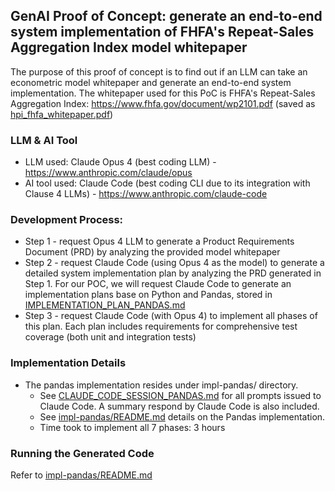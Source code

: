 ## GenAI Proof of Concept: generate an end-to-end system implementation of FHFA's Repeat-Sales Aggregation Index model whitepaper

The purpose of this proof of concept is to find out if an LLM can take an econometric model whitepaper and generate an end-to-end system implementation. The whitepaper used for this PoC is FHFA's Repeat-Sales Aggregation Index: https://www.fhfa.gov/document/wp2101.pdf (saved as [hpi_fhfa_whitepaper.pdf](hpi_fhfa_whitepaper.pdf))

### LLM & AI Tool
* LLM used: Claude Opus 4 (best coding LLM) - https://www.anthropic.com/claude/opus
* AI tool used: Claude Code (best coding CLI due to its integration with Clause 4 LLMs) - https://www.anthropic.com/claude-code

### Development Process: 
* Step 1 - request Opus 4 LLM to generate a Product Requirements Document (PRD) by analyzing the provided model whitepaper
* Step 2 - request Claude Code (using Opus 4 as the model) to generate a detailed system implementation plan by analyzing the PRD generated in Step 1. For our POC, we will request Claude Code to generate an implementation plans base on Python and Pandas, stored in [IMPLEMENTATION_PLAN_PANDAS.md](IMPLEMENTATION_PLAN_PANDAS.md)
* Step 3 - request Claude Code (with Opus 4) to implement all phases of this plan. Each plan includes requirements for comprehensive test coverage (both unit and integration tests)

### Implementation Details
* The pandas implementation resides under impl-pandas/ directory.
  * See [CLAUDE_CODE_SESSION_PANDAS.md](CLAUDE_CODE_SESSION_PANDAS.md) for all prompts issued to Claude Code. A summary respond by Claude Code is also included.
  * See [impl-pandas/README.md](impl-pandas/README.md) details on the Pandas implementation.
  * Time took to implement all 7 phases: 3 hours

### Running the Generated Code
Refer to [impl-pandas/README.md](impl-pandas/README.md)
